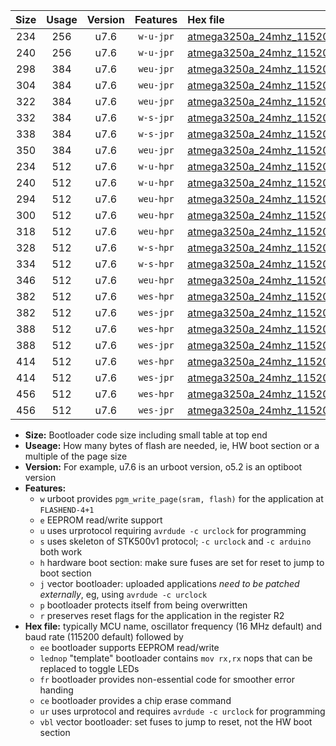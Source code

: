 |Size|Usage|Version|Features|Hex file|
|:-:|:-:|:-:|:-:|:--|
|234|256|u7.6|`w-u-jpr`|[atmega3250a_24mhz_115200bps_ur_vbl.hex](https://raw.githubusercontent.com/stefanrueger/urboot/main//atmega3250a_24mhz_115200bps_ur_vbl.hex)|
|240|256|u7.6|`w-u-jpr`|[atmega3250a_24mhz_115200bps_lednop_ur_vbl.hex](https://raw.githubusercontent.com/stefanrueger/urboot/main//atmega3250a_24mhz_115200bps_lednop_ur_vbl.hex)|
|298|384|u7.6|`weu-jpr`|[atmega3250a_24mhz_115200bps_ee_ur_vbl.hex](https://raw.githubusercontent.com/stefanrueger/urboot/main//atmega3250a_24mhz_115200bps_ee_ur_vbl.hex)|
|304|384|u7.6|`weu-jpr`|[atmega3250a_24mhz_115200bps_ee_lednop_ur_vbl.hex](https://raw.githubusercontent.com/stefanrueger/urboot/main//atmega3250a_24mhz_115200bps_ee_lednop_ur_vbl.hex)|
|322|384|u7.6|`weu-jpr`|[atmega3250a_24mhz_115200bps_ee_lednop_fr_ur_vbl.hex](https://raw.githubusercontent.com/stefanrueger/urboot/main//atmega3250a_24mhz_115200bps_ee_lednop_fr_ur_vbl.hex)|
|332|384|u7.6|`w-s-jpr`|[atmega3250a_24mhz_115200bps_vbl.hex](https://raw.githubusercontent.com/stefanrueger/urboot/main//atmega3250a_24mhz_115200bps_vbl.hex)|
|338|384|u7.6|`w-s-jpr`|[atmega3250a_24mhz_115200bps_lednop_vbl.hex](https://raw.githubusercontent.com/stefanrueger/urboot/main//atmega3250a_24mhz_115200bps_lednop_vbl.hex)|
|350|384|u7.6|`weu-jpr`|[atmega3250a_24mhz_115200bps_ee_lednop_fr_ce_ur_vbl.hex](https://raw.githubusercontent.com/stefanrueger/urboot/main//atmega3250a_24mhz_115200bps_ee_lednop_fr_ce_ur_vbl.hex)|
|234|512|u7.6|`w-u-hpr`|[atmega3250a_24mhz_115200bps_ur.hex](https://raw.githubusercontent.com/stefanrueger/urboot/main//atmega3250a_24mhz_115200bps_ur.hex)|
|240|512|u7.6|`w-u-hpr`|[atmega3250a_24mhz_115200bps_lednop_ur.hex](https://raw.githubusercontent.com/stefanrueger/urboot/main//atmega3250a_24mhz_115200bps_lednop_ur.hex)|
|294|512|u7.6|`weu-hpr`|[atmega3250a_24mhz_115200bps_ee_ur.hex](https://raw.githubusercontent.com/stefanrueger/urboot/main//atmega3250a_24mhz_115200bps_ee_ur.hex)|
|300|512|u7.6|`weu-hpr`|[atmega3250a_24mhz_115200bps_ee_lednop_ur.hex](https://raw.githubusercontent.com/stefanrueger/urboot/main//atmega3250a_24mhz_115200bps_ee_lednop_ur.hex)|
|318|512|u7.6|`weu-hpr`|[atmega3250a_24mhz_115200bps_ee_lednop_fr_ur.hex](https://raw.githubusercontent.com/stefanrueger/urboot/main//atmega3250a_24mhz_115200bps_ee_lednop_fr_ur.hex)|
|328|512|u7.6|`w-s-hpr`|[atmega3250a_24mhz_115200bps.hex](https://raw.githubusercontent.com/stefanrueger/urboot/main//atmega3250a_24mhz_115200bps.hex)|
|334|512|u7.6|`w-s-hpr`|[atmega3250a_24mhz_115200bps_lednop.hex](https://raw.githubusercontent.com/stefanrueger/urboot/main//atmega3250a_24mhz_115200bps_lednop.hex)|
|346|512|u7.6|`weu-hpr`|[atmega3250a_24mhz_115200bps_ee_lednop_fr_ce_ur.hex](https://raw.githubusercontent.com/stefanrueger/urboot/main//atmega3250a_24mhz_115200bps_ee_lednop_fr_ce_ur.hex)|
|382|512|u7.6|`wes-hpr`|[atmega3250a_24mhz_115200bps_ee.hex](https://raw.githubusercontent.com/stefanrueger/urboot/main//atmega3250a_24mhz_115200bps_ee.hex)|
|382|512|u7.6|`wes-jpr`|[atmega3250a_24mhz_115200bps_ee_vbl.hex](https://raw.githubusercontent.com/stefanrueger/urboot/main//atmega3250a_24mhz_115200bps_ee_vbl.hex)|
|388|512|u7.6|`wes-hpr`|[atmega3250a_24mhz_115200bps_ee_lednop.hex](https://raw.githubusercontent.com/stefanrueger/urboot/main//atmega3250a_24mhz_115200bps_ee_lednop.hex)|
|388|512|u7.6|`wes-jpr`|[atmega3250a_24mhz_115200bps_ee_lednop_vbl.hex](https://raw.githubusercontent.com/stefanrueger/urboot/main//atmega3250a_24mhz_115200bps_ee_lednop_vbl.hex)|
|414|512|u7.6|`wes-hpr`|[atmega3250a_24mhz_115200bps_ee_lednop_fr.hex](https://raw.githubusercontent.com/stefanrueger/urboot/main//atmega3250a_24mhz_115200bps_ee_lednop_fr.hex)|
|414|512|u7.6|`wes-jpr`|[atmega3250a_24mhz_115200bps_ee_lednop_fr_vbl.hex](https://raw.githubusercontent.com/stefanrueger/urboot/main//atmega3250a_24mhz_115200bps_ee_lednop_fr_vbl.hex)|
|456|512|u7.6|`wes-hpr`|[atmega3250a_24mhz_115200bps_ee_lednop_fr_ce.hex](https://raw.githubusercontent.com/stefanrueger/urboot/main//atmega3250a_24mhz_115200bps_ee_lednop_fr_ce.hex)|
|456|512|u7.6|`wes-jpr`|[atmega3250a_24mhz_115200bps_ee_lednop_fr_ce_vbl.hex](https://raw.githubusercontent.com/stefanrueger/urboot/main//atmega3250a_24mhz_115200bps_ee_lednop_fr_ce_vbl.hex)|

- **Size:** Bootloader code size including small table at top end
- **Useage:** How many bytes of flash are needed, ie, HW boot section or a multiple of the page size
- **Version:** For example, u7.6 is an urboot version, o5.2 is an optiboot version
- **Features:**
  + `w` urboot provides `pgm_write_page(sram, flash)` for the application at `FLASHEND-4+1`
  + `e` EEPROM read/write support
  + `u` uses urprotocol requiring `avrdude -c urclock` for programming
  + `s` uses skeleton of STK500v1 protocol; `-c urclock` and `-c arduino` both work
  + `h` hardware boot section: make sure fuses are set for reset to jump to boot section
  + `j` vector bootloader: uploaded applications *need to be patched externally*, eg, using `avrdude -c urclock`
  + `p` bootloader protects itself from being overwritten
  + `r` preserves reset flags for the application in the register R2
- **Hex file:** typically MCU name, oscillator frequency (16 MHz default) and baud rate (115200 default) followed by
  + `ee` bootloader supports EEPROM read/write
  + `lednop` "template" bootloader contains `mov rx,rx` nops that can be replaced to toggle LEDs
  + `fr` bootloader provides non-essential code for smoother error handing
  + `ce` bootloader provides a chip erase command
  + `ur` uses urprotocol and requires `avrdude -c urclock` for programming
  + `vbl` vector bootloader: set fuses to jump to reset, not the HW boot section
